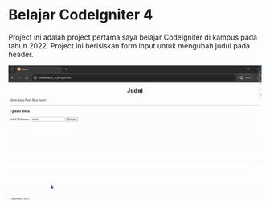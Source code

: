 # Belajar CodeIgniter 4

<p>Project ini adalah project pertama saya belajar CodeIgniter di kampus pada tahun 2022. Project ini berisiskan form input untuk mengubah judul pada header.</p>

<p align="center"><img src="./public/belajarCI4.gif" alt="belajarCI4.gif" /></p>


